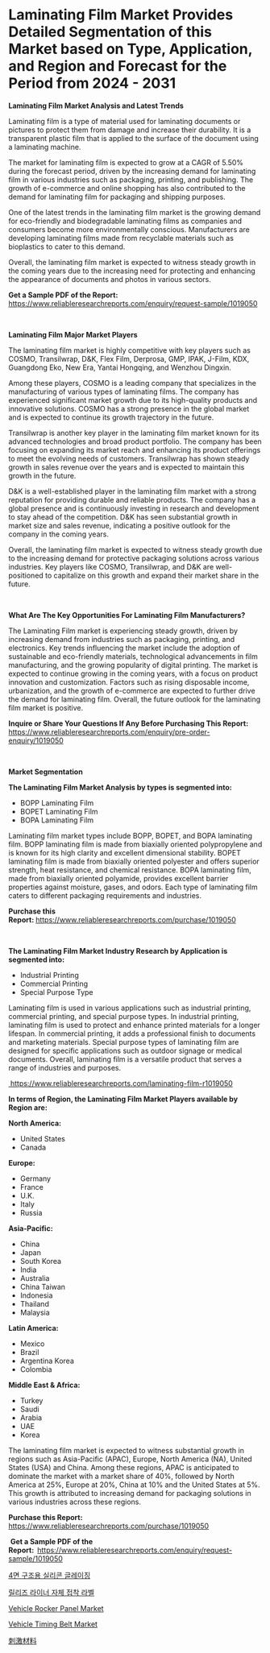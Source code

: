 <p><h1>Laminating Film Market Provides Detailed Segmentation of this Market based on Type, Application, and Region and Forecast for the Period from 2024 - 2031</h1></p><p><strong>Laminating Film Market Analysis and Latest Trends</strong></p>
<p><p>Laminating film is a type of material used for laminating documents or pictures to protect them from damage and increase their durability. It is a transparent plastic film that is applied to the surface of the document using a laminating machine.</p><p>The market for laminating film is expected to grow at a CAGR of 5.50% during the forecast period, driven by the increasing demand for laminating film in various industries such as packaging, printing, and publishing. The growth of e-commerce and online shopping has also contributed to the demand for laminating film for packaging and shipping purposes.</p><p>One of the latest trends in the laminating film market is the growing demand for eco-friendly and biodegradable laminating films as companies and consumers become more environmentally conscious. Manufacturers are developing laminating films made from recyclable materials such as bioplastics to cater to this demand.</p><p>Overall, the laminating film market is expected to witness steady growth in the coming years due to the increasing need for protecting and enhancing the appearance of documents and photos in various sectors.</p></p>
<p><strong>Get a Sample PDF of the Report:&nbsp;</strong> <a href="https://www.reliableresearchreports.com/enquiry/request-sample/1019050">https://www.reliableresearchreports.com/enquiry/request-sample/1019050</a></p>
<p>&nbsp;</p>
<p><strong>Laminating Film Major Market Players</strong></p>
<p><p>The laminating film market is highly competitive with key players such as COSMO, Transilwrap, D&K, Flex Film, Derprosa, GMP, IPAK, J-Film, KDX, Guangdong Eko, New Era, Yantai Hongqing, and Wenzhou Dingxin.</p><p>Among these players, COSMO is a leading company that specializes in the manufacturing of various types of laminating films. The company has experienced significant market growth due to its high-quality products and innovative solutions. COSMO has a strong presence in the global market and is expected to continue its growth trajectory in the future.</p><p>Transilwrap is another key player in the laminating film market known for its advanced technologies and broad product portfolio. The company has been focusing on expanding its market reach and enhancing its product offerings to meet the evolving needs of customers. Transilwrap has shown steady growth in sales revenue over the years and is expected to maintain this growth in the future.</p><p>D&K is a well-established player in the laminating film market with a strong reputation for providing durable and reliable products. The company has a global presence and is continuously investing in research and development to stay ahead of the competition. D&K has seen substantial growth in market size and sales revenue, indicating a positive outlook for the company in the coming years.</p><p>Overall, the laminating film market is expected to witness steady growth due to the increasing demand for protective packaging solutions across various industries. Key players like COSMO, Transilwrap, and D&K are well-positioned to capitalize on this growth and expand their market share in the future.</p></p>
<p>&nbsp;</p>
<p><strong>What Are The Key Opportunities For Laminating Film Manufacturers?</strong></p>
<p><p>The Laminating Film market is experiencing steady growth, driven by increasing demand from industries such as packaging, printing, and electronics. Key trends influencing the market include the adoption of sustainable and eco-friendly materials, technological advancements in film manufacturing, and the growing popularity of digital printing. The market is expected to continue growing in the coming years, with a focus on product innovation and customization. Factors such as rising disposable income, urbanization, and the growth of e-commerce are expected to further drive the demand for laminating film. Overall, the future outlook for the laminating film market is positive.</p></p>
<p><strong>Inquire or Share Your Questions If Any Before Purchasing This Report:</strong> <a href="https://www.reliableresearchreports.com/enquiry/pre-order-enquiry/1019050">https://www.reliableresearchreports.com/enquiry/pre-order-enquiry/1019050</a></p>
<p>&nbsp;</p>
<p><strong>Market Segmentation</strong></p>
<p><strong>The Laminating Film Market Analysis by types is segmented into:</strong></p>
<p><ul><li>BOPP Laminating Film</li><li>BOPET Laminating Film</li><li>BOPA Laminating Film</li></ul></p>
<p><p>Laminating film market types include BOPP, BOPET, and BOPA laminating film. BOPP laminating film is made from biaxially oriented polypropylene and is known for its high clarity and excellent dimensional stability. BOPET laminating film is made from biaxially oriented polyester and offers superior strength, heat resistance, and chemical resistance. BOPA laminating film, made from biaxially oriented polyamide, provides excellent barrier properties against moisture, gases, and odors. Each type of laminating film caters to different packaging requirements and industries.</p></p>
<p><strong>Purchase this Report:&nbsp;</strong><a href="https://www.reliableresearchreports.com/purchase/1019050">https://www.reliableresearchreports.com/purchase/1019050</a></p>
<p>&nbsp;</p>
<p><strong>The Laminating Film Market Industry Research by Application is segmented into:</strong></p>
<p><ul><li>Industrial Printing</li><li>Commercial Printing</li><li>Special Purpose Type</li></ul></p>
<p><p>Laminating film is used in various applications such as industrial printing, commercial printing, and special purpose types. In industrial printing, laminating film is used to protect and enhance printed materials for a longer lifespan. In commercial printing, it adds a professional finish to documents and marketing materials. Special purpose types of laminating film are designed for specific applications such as outdoor signage or medical documents. Overall, laminating film is a versatile product that serves a range of industries and purposes.</p></p>
<p><a href="https://www.reliableresearchreports.com/laminating-film-r1019050">&nbsp;https://www.reliableresearchreports.com/laminating-film-r1019050</a></p>
<p><strong>In terms of Region, the Laminating Film Market Players available by Region are:</strong></p>
<p>
    <p> <strong> North America: </strong>
        <ul>
            <li>United States</li>
            <li>Canada</li>
        </ul>
        </p> 
    <p> <strong> Europe: </strong>
        <ul>
            <li>Germany</li>
            <li>France</li>
            <li>U.K.</li>
            <li>Italy</li>
            <li>Russia</li>
        </ul>
        </p> 
    <p> <strong> Asia-Pacific: </strong>
        <ul>
            <li>China</li>
            <li>Japan</li>
            <li>South Korea</li>
            <li>India</li>
            <li>Australia</li>
            <li>China Taiwan</li>
            <li>Indonesia</li>
            <li>Thailand</li>
            <li>Malaysia</li>
        </ul>
        </p> 
    <p> <strong> Latin America: </strong>
        <ul>
            <li>Mexico</li>
            <li>Brazil</li>
            <li>Argentina Korea</li>
            <li>Colombia</li>
        </ul>
        </p> 
    <p> <strong> Middle East & Africa: </strong>
        <ul>
            <li>Turkey</li>
            <li>Saudi</li>
            <li>Arabia</li>
            <li>UAE</li>
            <li>Korea</li>
        </ul>
    </p>
    </p>
<p><p>The laminating film market is expected to witness substantial growth in regions such as Asia-Pacific (APAC), Europe, North America (NA), United States (USA) and China. Among these regions, APAC is anticipated to dominate the market with a market share of 40%, followed by North America at 25%, Europe at 20%, China at 10% and the United States at 5%. This growth is attributed to increasing demand for packaging solutions in various industries across these regions.</p></p>
<p><strong>Purchase this Report: </strong><a href="https://www.reliableresearchreports.com/purchase/1019050">https://www.reliableresearchreports.com/purchase/1019050</a></p>
<p>&nbsp;<strong>Get a Sample PDF of the Report:&nbsp;&nbsp;</strong><a href="https://www.reliableresearchreports.com/enquiry/request-sample/1019050">https://www.reliableresearchreports.com/enquiry/request-sample/1019050</a></p>
<p><strong></strong></p>
<p><p><a href="https://github.com/CarmellaLang1/Market-Research-Report-List-1/blob/main/3714724115735.md">4면 구조용 실리콘 글레이징</a></p><p><a href="https://github.com/RonSpencer61/Market-Research-Report-List-1/blob/main/5525872115734.md">릴리즈 라이너 자체 접착 라벨</a></p><p><a href="https://github.com/gdfhhhj/Market-Research-Report-List-5/blob/main/vehicle-rocker-panel-market.md">Vehicle Rocker Panel Market</a></p><p><a href="https://github.com/RichRobinson5/Market-Research-Report-List-5/blob/main/vehicle-timing-belt-market.md">Vehicle Timing Belt Market</a></p><p><a href="https://github.com/AbigaleHuel/Market-Research-Report-List-1/blob/main/7426039128436.md">刺激材料</a></p></p>